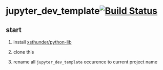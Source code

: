 # jupyter_dev_template[![Build Status](https://travis-ci.com/xsthunder/jupyter_dev_template.svg?branch=master)](https://travis-ci.com/xsthunder/jupyter_dev_template)

## start



1. install [xsthunder/python-lib](https://github.com/xsthunder/python-lib)

2. clone this

2. rename all `jupyter_dev_template` occurence to current project name
